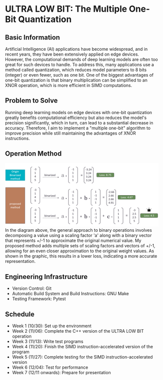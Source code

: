 # ULTRA LOW BIT: The Multiple One-Bit Quantization

## Basic Information
Artificial Intelligence (AI) applications have become widespread, and in recent
years, they have been extensively applied on edge devices. However, the 
computational demands of deep learning models are often too great for such 
devices to handle. To address this, many applications use a method called 
quantization, which reduces model parameters to 8 bits (integer) or even fewer, 
such as one bit. One of the biggest advantages of one-bit quantization is that 
binary multiplication can be simplified to an XNOR operation, which is more 
efficient in SIMD computations.

## Problem to Solve
Running deep learning models on edge devices with one-bit quantization greatly
benefits computational efficiency but also reduces the model's precision 
significantly, which in turn, can lead to a substantial decrease in accuracy. 
Therefore, I aim to implement a "multiple one-bit" algorithm to improve 
precision while still maintaining the advantages of XNOR instructions.

## Operation Method
![](./img/propose_method.png)
In the diagram above, the general approach to binary operations involves 
decomposing a value using a scaling factor 'a' along with a binary vector 
that represents +/-1 to approximate the original numerical value. My 
proposed method adds multiple sets of scaling factors and vectors of +/-1,
allowing for an even closer approximation to the original weight values. 
As shown in the graphic, this results in a lower loss, indicating a more
accurate representation.


## Engineering Infrastructure
- Version Control: Git
- Automatic Build System and Build Instructions: GNU Make
- Testing Framework: Pytest

## Schedule
- Week 1 (10/30): Set up the environment
- Week 2 (11/06): Complete the C++ version of the ULTRA LOW BIT operation
- Week 3 (11/13): Write test programs
- Week 4 (11/20): Finish the SIMD instruction-accelerated version of the program
- Week 5 (11/27): Complete testing for the SIMD instruction-accelerated version
- Week 6 (12/04): Test for performance
- Week 7 (12/11 onwards): Prepare for presentation
